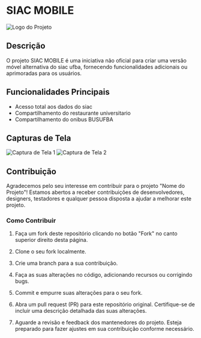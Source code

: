 # SIAC MOBILE

![Logo do Projeto](link-para-o-logo.png)

## Descrição
O projeto SIAC MOBILE é uma iniciativa não oficial para criar uma versão móvel alternativa do siac ufba, fornecendo funcionalidades adicionais ou aprimoradas para os usuários.

## Funcionalidades Principais
- Acesso total aos dados do siac
- Compartilhamento do restaurante universitario
- Compartilhamento do onibus BUSUFBA
  
## Capturas de Tela
![Captura de Tela 1](link-para-captura1.png)
![Captura de Tela 2](link-para-captura2.png)

## Contribuição

Agradecemos pelo seu interesse em contribuir para o projeto "Nome do Projeto"! Estamos abertos a receber contribuições de desenvolvedores, designers, testadores e qualquer pessoa disposta a ajudar a melhorar este projeto.

### Como Contribuir

1. Faça um fork deste repositório clicando no botão "Fork" no canto superior direito desta página.

2. Clone o seu fork localmente.
  
3. Crie uma branch para a sua contribuição.
   
4. Faça as suas alterações no código, adicionando recursos ou corrigindo bugs.

5. Commit e empurre suas alterações para o seu fork.
   
7. Abra um pull request (PR) para este repositório original. Certifique-se de incluir uma descrição detalhada das suas alterações.

8. Aguarde a revisão e feedback dos mantenedores do projeto. Esteja preparado para fazer ajustes em sua contribuição conforme necessário.

